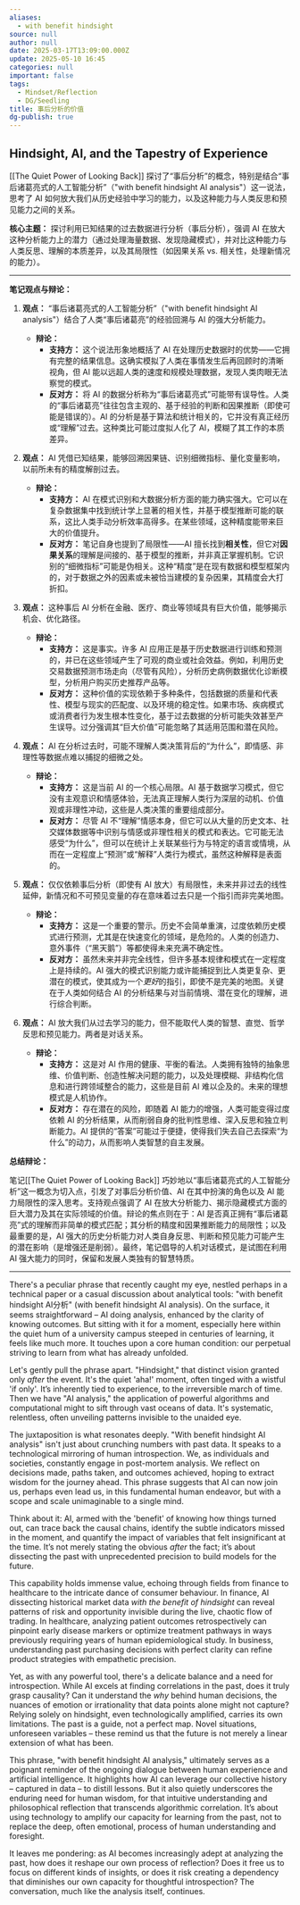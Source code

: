 ```yaml
---
aliases:
  - with benefit hindsight
source: null
author: null
date: 2025-03-17T13:09:00.000Z
update: 2025-05-10 16:45
categories: null
important: false
tags:
  - Mindset/Reflection
  - DG/Seedling
title: 事后分析的价值
dg-publish: true
---
```


## Hindsight, AI, and the Tapestry of Experience

[[The Quiet Power of Looking Back]] 探讨了“事后分析”的概念，特别是结合“事后诸葛亮式的人工智能分析”（"with benefit hindsight AI analysis"）这一说法，思考了 AI 如何放大我们从历史经验中学习的能力，以及这种能力与人类反思和预见能力之间的关系。

**核心主题：** 探讨利用已知结果的过去数据进行分析（事后分析），强调 AI 在放大这种分析能力上的潜力（通过处理海量数据、发现隐藏模式），并对比这种能力与人类反思、理解的本质差异，以及其局限性（如因果关系 vs. 相关性，处理新情况的能力）。

---

**笔记观点与辩论：**

1.  **观点：** “事后诸葛亮式的人工智能分析”（"with benefit hindsight AI analysis"）结合了人类“事后诸葛亮”的经验回溯与 AI 的强大分析能力。
    *   **辩论：**
        *   **支持方：** 这个说法形象地概括了 AI 在处理历史数据时的优势——它拥有完整的结果信息。这确实模拟了人类在事情发生后再回顾时的清晰视角，但 AI 能以远超人类的速度和规模处理数据，发现人类肉眼无法察觉的模式。
        *   **反对方：** 将 AI 的数据分析称为“事后诸葛亮式”可能带有误导性。人类的“事后诸葛亮”往往包含主观的、基于经验的判断和因果推断（即使可能是错误的）。AI 的分析是基于算法和统计相关的，它并没有真正经历或“理解”过去。这种类比可能过度拟人化了 AI，模糊了其工作的本质差异。

2.  **观点：** AI 凭借已知结果，能够回溯因果链、识别细微指标、量化变量影响，以前所未有的精度解剖过去。
    *   **辩论：**
        *   **支持方：** AI 在模式识别和大数据分析方面的能力确实强大。它可以在复杂数据集中找到统计学上显著的相关性，并基于模型推断可能的联系，这比人类手动分析效率高得多。在某些领域，这种精度能带来巨大的价值提升。
        *   **反对方：** 笔记自身也提到了局限性——AI 擅长找到**相关性**，但它对**因果关系**的理解是间接的、基于模型的推断，并非真正掌握机制。它识别的“细微指标”可能是伪相关。这种“精度”是在现有数据和模型框架内的，对于数据之外的因素或未被恰当建模的复杂因果，其精度会大打折扣。

3.  **观点：** 这种事后 AI 分析在金融、医疗、商业等领域具有巨大价值，能够揭示机会、优化路径。
    *   **辩论：**
        *   **支持方：** 这是事实。许多 AI 应用正是基于历史数据进行训练和预测的，并已在这些领域产生了可观的商业或社会效益。例如，利用历史交易数据预测市场走向（尽管有风险），分析历史病例数据优化诊断模型，分析用户购买历史推荐产品等。
        *   **反对方：** 这种价值的实现依赖于多种条件，包括数据的质量和代表性、模型与现实的匹配度、以及环境的稳定性。如果市场、疾病模式或消费者行为发生根本性变化，基于过去数据的分析可能失效甚至产生误导。过分强调其“巨大价值”可能忽略了其适用范围和潜在风险。

4.  **观点：** AI 在分析过去时，可能不理解人类决策背后的“为什么”，即情感、非理性等数据点难以捕捉的细微之处。
    *   **辩论：**
        *   **支持方：** 这是当前 AI 的一个核心局限。AI 基于数据学习模式，但它没有主观意识和情感体验，无法真正理解人类行为深层的动机、价值观或非理性冲动，这些是人类决策的重要组成部分。
        *   **反对方：** 尽管 AI 不“理解”情感本身，但它可以从大量的历史文本、社交媒体数据等中识别与情感或非理性相关的模式和表达。它可能无法感受“为什么”，但可以在统计上关联某些行为与特定的语言或情境，从而在一定程度上“预测”或“解释”人类行为模式，虽然这种解释是表面的。

5.  **观点：** 仅仅依赖事后分析（即使有 AI 放大）有局限性，未来并非过去的线性延伸，新情况和不可预见变量的存在意味着过去只是一个指引而非完美地图。
    *   **辩论：**
        *   **支持方：** 这是一个重要的警示。历史不会简单重演，过度依赖历史模式进行预测，尤其是在快速变化的领域，是危险的。人类的创造力、意外事件（“黑天鹅”）等都使得未来充满不确定性。
        *   **反对方：** 虽然未来并非完全线性，但许多基本规律和模式在一定程度上是持续的。AI 强大的模式识别能力或许能捕捉到比人类更复杂、更潜在的模式，使其成为一个*更好*的指引，即使不是完美的地图。关键在于人类如何结合 AI 的分析结果与对当前情境、潜在变化的理解，进行综合判断。

6.  **观点：** AI 放大我们从过去学习的能力，但不能取代人类的智慧、直觉、哲学反思和预见能力。两者是对话关系。
    *   **辩论：**
        *   **支持方：** 这是对 AI 作用的健康、平衡的看法。人类拥有独特的抽象思维、价值判断、创造性解决问题的能力，以及处理模糊、非结构化信息和进行跨领域整合的能力，这些是目前 AI 难以企及的。未来的理想模式是人机协作。
        *   **反对方：** 存在潜在的风险，即随着 AI 能力的增强，人类可能变得过度依赖 AI 的分析结果，从而削弱自身的批判性思维、深入反思和独立判断能力。AI 提供的“答案”可能过于便捷，使得我们失去自己去探索“为什么”的动力，从而影响人类智慧的自主发展。

**总结辩论：**

笔记[[The Quiet Power of Looking Back]] 巧妙地以“事后诸葛亮式的人工智能分析”这一概念为切入点，引发了对事后分析价值、AI 在其中扮演的角色以及 AI 能力局限性的深入思考。支持观点强调了 AI 在放大分析能力、揭示隐藏模式方面的巨大潜力及其在实际领域的价值。辩论的焦点则在于：AI 是否真正拥有“事后诸葛亮”式的理解而非简单的模式匹配；其分析的精度和因果推断能力的局限性；以及最重要的是，AI 强大的历史分析能力对人类自身反思、判断和预见能力可能产生的潜在影响（是增强还是削弱）。最终，笔记倡导的人机对话模式，是试图在利用 AI 强大能力的同时，保留和发展人类独有的智慧特质。

---
There's a peculiar phrase that recently caught my eye, nestled perhaps in a technical paper or a casual discussion about analytical tools: "with benefit hindsight AI分析" (with benefit hindsight AI analysis). On the surface, it seems straightforward – AI doing analysis, enhanced by the clarity of knowing outcomes. But sitting with it for a moment, especially here within the quiet hum of a university campus steeped in centuries of learning, it feels like much more. It touches upon a core human condition: our perpetual striving to learn from what has already unfolded.

Let's gently pull the phrase apart. "Hindsight," that distinct vision granted only *after* the event. It's the quiet 'aha!' moment, often tinged with a wistful 'if only'. It’s inherently tied to experience, to the irreversible march of time. Then we have "AI analysis," the application of powerful algorithms and computational might to sift through vast oceans of data. It's systematic, relentless, often unveiling patterns invisible to the unaided eye.

The juxtaposition is what resonates deeply. "With benefit hindsight AI analysis" isn't just about crunching numbers with past data. It speaks to a technological mirroring of human introspection. We, as individuals and societies, constantly engage in post-mortem analysis. We reflect on decisions made, paths taken, and outcomes achieved, hoping to extract wisdom for the journey ahead. This phrase suggests that AI can now join us, perhaps even lead us, in this fundamental human endeavor, but with a scope and scale unimaginable to a single mind.

Think about it: AI, armed with the 'benefit' of knowing how things turned out, can trace back the causal chains, identify the subtle indicators missed in the moment, and quantify the impact of variables that felt insignificant at the time. It’s not merely stating the obvious *after* the fact; it’s about dissecting the past with unprecedented precision to build models for the future.

This capability holds immense value, echoing through fields from finance to healthcare to the intricate dance of consumer behaviour. In finance, AI dissecting historical market data *with the benefit of hindsight* can reveal patterns of risk and opportunity invisible during the live, chaotic flow of trading. In healthcare, analyzing patient outcomes retrospectively can pinpoint early disease markers or optimize treatment pathways in ways previously requiring years of human epidemiological study. In business, understanding past purchasing decisions with perfect clarity can refine product strategies with empathetic precision.

Yet, as with any powerful tool, there's a delicate balance and a need for introspection. While AI excels at finding correlations in the past, does it truly grasp causality? Can it understand the *why* behind human decisions, the nuances of emotion or irrationality that data points alone might not capture? Relying solely on hindsight, even technologically amplified, carries its own limitations. The past is a guide, not a perfect map. Novel situations, unforeseen variables – these remind us that the future is not merely a linear extension of what has been.

This phrase, "with benefit hindsight AI analysis," ultimately serves as a poignant reminder of the ongoing dialogue between human experience and artificial intelligence. It highlights how AI can leverage our collective history – captured in data – to distill lessons. But it also quietly underscores the enduring need for human wisdom, for that intuitive understanding and philosophical reflection that transcends algorithmic correlation. It’s about using technology to amplify our capacity for learning from the past, not to replace the deep, often emotional, process of human understanding and foresight.

It leaves me pondering: as AI becomes increasingly adept at analyzing the past, how does it reshape our own process of reflection? Does it free us to focus on different kinds of insights, or does it risk creating a dependency that diminishes our own capacity for thoughtful introspection? The conversation, much like the analysis itself, continues.

